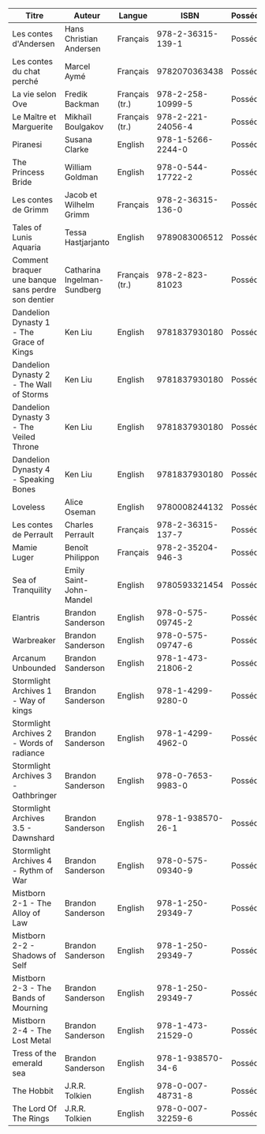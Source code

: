 | Titre | Auteur | Langue | ISBN | Possédé | Lu | Situation | Notes |
| - | - | - | - | - | - | - | - |
| Les contes d'Andersen | Hans Christian Andersen | Français | 978-2-36315-139-1 | Possédé | Lu | Ebook | |
| Les contes du chat perché | Marcel Aymé | Français | 9782070363438 | Possédé | Lu | Ebook | |
| La vie selon Ove | Fredik Backman | Français (tr.) | 978-2-258-10999-5 | Possédé | Lu | Ebook | |
| Le Maître et Marguerite | Mikhaïl Boulgakov | Français (tr.) | 978-2-221-24056-4 | Possédé | Lu | Ebook | |
| Piranesi | Susana Clarke | English | 978-1-5266-2244-0 | Possédé | Lu | Ebook | |
| The Princess Bride | William Goldman | English | 978-0-544-17722-2 | Possédé | Lu | Ebook | |
| Les contes de Grimm| Jacob et Wilhelm Grimm | Français | 978-2-36315-136-0 | Possédé | Lu | Ebook | |
| Tales of Lunis Aquaria | Tessa Hastjarjanto | English | 9789083006512 | Possédé | Lu | Ebook | |
| Comment braquer une banque sans perdre son dentier | Catharina Ingelman-Sundberg | Français (tr.) | 978-2-823-81023 | Possédé | Lu | Ebook | |
| Dandelion Dynasty 1 - The Grace of Kings | Ken Liu | English | 9781837930180 | Possédé | Pas Lu | Ebook | |
| Dandelion Dynasty 2 - The Wall of Storms | Ken Liu | English | 9781837930180 | Possédé | Pas Lu | Ebook | |
| Dandelion Dynasty 3 - The Veiled Throne | Ken Liu | English | 9781837930180 | Possédé | Pas Lu | Ebook | |
| Dandelion Dynasty 4 - Speaking Bones | Ken Liu | English | 9781837930180 | Possédé | Pas Lu | Ebook | |
| Loveless | Alice Oseman | English | 9780008244132 | Possédé | Lu | Ebook | |
| Les contes de Perrault| Charles Perrault | Français | 978-2-36315-137-7 | Possédé | Lu | Ebook | |
| Mamie Luger | Benoît Philippon | Français | 978-2-35204-946-3 | Possédé | Lu | Ebook | |
| Sea of Tranquility | Emily Saint-John-Mandel | English | 9780593321454 | Possédé | Pas Lu | Ebook | |
| Elantris | Brandon Sanderson | English | 978-0-575-09745-2 | Possédé | Lu | Ebook |
| Warbreaker | Brandon Sanderson | English | 978-0-575-09747-6 | Possédé | Lu | Ebook | |
| Arcanum Unbounded | Brandon Sanderson | English | 978-1-473-21806-2 | Possédé | Lu | Ebook | Recueil |
| Stormlight Archives 1 - Way of kings | Brandon Sanderson | English | 978-1-4299-9280-0 | Possédé | Lu | Ebook | |
| Stormlight Archives 2 - Words of radiance | Brandon Sanderson | English | 978-1-4299-4962-0 | Possédé | Lu | Ebook | |
| Stormlight Archives 3 - Oathbringer | Brandon Sanderson | English | 978-0-7653-9983-0 | Possédé | Lu | Ebook | |
| Stormlight Archives 3.5 - Dawnshard | Brandon Sanderson | English | 978-1-938570-26-1 | Possédé | Lu | Ebook | |
| Stormlight Archives 4 - Rythm of War | Brandon Sanderson | English | 978-0-575-09340-9 | Possédé | Lu | Ebook | |
| Mistborn 2-1 - The Alloy of Law | Brandon Sanderson | English | 978-1-250-29349-7 | Possédé | Lu | Ebook | |
| Mistborn 2-2 - Shadows of Self | Brandon Sanderson | English | 978-1-250-29349-7 | Possédé | Lu | Ebook | |
| Mistborn 2-3 - The Bands of Mourning | Brandon Sanderson | English | 978-1-250-29349-7 | Possédé | Lu | Ebook | |
| Mistborn 2-4 - The Lost Metal | Brandon Sanderson | English | 978-1-473-21529-0 | Possédé | Lu | Ebook | |
| Tress of the emerald sea | Brandon Sanderson | English | 978-1-938570-34-6 | Possédé | Lu | Ebook | |
| The Hobbit | J.R.R. Tolkien | English | 978-0-007-48731-8 | Possédé | Lu | Ebook | |
| The Lord Of The Rings | J.R.R. Tolkien | English | 978-0-007-32259-6 | Possédé | Lu | Ebook | |
